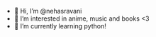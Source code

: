 - 👋 Hi, I’m @nehasravani
- 👀 I’m interested in anime, music and books <3
- 🌱 I’m currently learning python!


<!---
nehasravani/nehasravani is a ✨ special ✨ repository because its `README.md` (this file) appears on your GitHub profile.
You can click the Preview link to take a look at your changes.
--->

